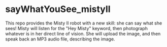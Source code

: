# sayWhatYouSee_mistyII
This repo provides the Misty II robot with a new skill: she can say what she sees! Misty will listen for the "Hey Misty" keyword, then photograph whatever is in her direct line of vision. She will upload the image, and then speak back an MP3 audio file, describing the image.
